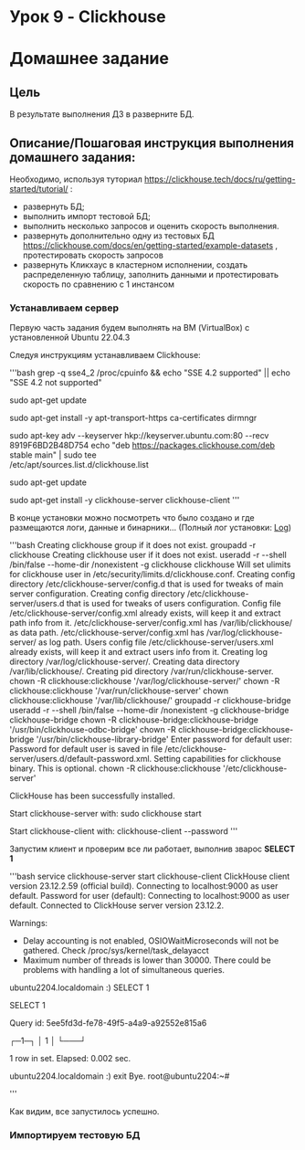# Урок 9 - Clickhouse

# Домашнее задание
## Цель
В результате выполнения ДЗ в разверните БД.

## Описание/Пошаговая инструкция выполнения домашнего задания:
Необходимо, используя туториал https://clickhouse.tech/docs/ru/getting-started/tutorial/ :

- развернуть БД;
- выполнить импорт тестовой БД;
- выполнить несколько запросов и оценить скорость выполнения.
- развернуть дополнительно одну из тестовых БД https://clickhouse.com/docs/en/getting-started/example-datasets , протестировать скорость запросов
- развернуть Кликхаус в кластерном исполнении, создать распределенную таблицу, заполнить данными и протестировать скорость по сравнению с 1 инстансом

### Устанавливаем сервер

Первую часть задания будем выполнять на ВМ (VirtualBox) с установленной Ubuntu 22.04.3

Следуя инструкциям устанавливаем Clickhouse:

'''bash
grep -q sse4_2 /proc/cpuinfo && echo "SSE 4.2 supported" || echo "SSE 4.2 not supported"

sudo apt-get update

sudo apt-get install -y apt-transport-https ca-certificates dirmngr

sudo apt-key adv --keyserver hkp://keyserver.ubuntu.com:80 --recv 8919F6BD2B48D754
echo "deb https://packages.clickhouse.com/deb stable main" | sudo tee \
    /etc/apt/sources.list.d/clickhouse.list

sudo apt-get update

sudo apt-get install -y clickhouse-server clickhouse-client
'''

В конце установки можно посмотреть что было создано и где размещаются логи, данные и бинарники... (Полный лог установки: [Log](./out_01.log))

'''bash
Creating clickhouse group if it does not exist.
 groupadd -r clickhouse
Creating clickhouse user if it does not exist.
 useradd -r --shell /bin/false --home-dir /nonexistent -g clickhouse clickhouse
Will set ulimits for clickhouse user in /etc/security/limits.d/clickhouse.conf.
Creating config directory /etc/clickhouse-server/config.d that is used for tweaks of main server configuration.
Creating config directory /etc/clickhouse-server/users.d that is used for tweaks of users configuration.
Config file /etc/clickhouse-server/config.xml already exists, will keep it and extract path info from it.
/etc/clickhouse-server/config.xml has /var/lib/clickhouse/ as data path.
/etc/clickhouse-server/config.xml has /var/log/clickhouse-server/ as log path.
Users config file /etc/clickhouse-server/users.xml already exists, will keep it and extract users info from it.
Creating log directory /var/log/clickhouse-server/.
Creating data directory /var/lib/clickhouse/.
Creating pid directory /var/run/clickhouse-server.
 chown -R clickhouse:clickhouse '/var/log/clickhouse-server/'
 chown -R clickhouse:clickhouse '/var/run/clickhouse-server'
 chown  clickhouse:clickhouse '/var/lib/clickhouse/'
 groupadd -r clickhouse-bridge
 useradd -r --shell /bin/false --home-dir /nonexistent -g clickhouse-bridge clickhouse-bridge
 chown -R clickhouse-bridge:clickhouse-bridge '/usr/bin/clickhouse-odbc-bridge'
 chown -R clickhouse-bridge:clickhouse-bridge '/usr/bin/clickhouse-library-bridge'
Enter password for default user:
Password for default user is saved in file /etc/clickhouse-server/users.d/default-password.xml.
Setting capabilities for clickhouse binary. This is optional.
 chown -R clickhouse:clickhouse '/etc/clickhouse-server'

ClickHouse has been successfully installed.

Start clickhouse-server with:
 sudo clickhouse start

Start clickhouse-client with:
 clickhouse-client --password
'''

Запустим клиент и проверим все ли работает, выполнив зварос **SELECT 1**

'''bash
service clickhouse-server start
clickhouse-client
ClickHouse client version 23.12.2.59 (official build).
Connecting to localhost:9000 as user default.
Password for user (default):
Connecting to localhost:9000 as user default.
Connected to ClickHouse server version 23.12.2.

Warnings:
 * Delay accounting is not enabled, OSIOWaitMicroseconds will not be gathered. Check /proc/sys/kernel/task_delayacct
 * Maximum number of threads is lower than 30000. There could be problems with handling a lot of simultaneous queries.

ubuntu2204.localdomain :) SELECT 1

SELECT 1

Query id: 5ee5fd3d-fe78-49f5-a4a9-a92552e815a6

┌─1─┐
│ 1 │
└───┘

1 row in set. Elapsed: 0.002 sec.

ubuntu2204.localdomain :) exit
Bye.
root@ubuntu2204:~#

'''

Как видим, все запустилось успешно.

### Импортируем тестовую БД

